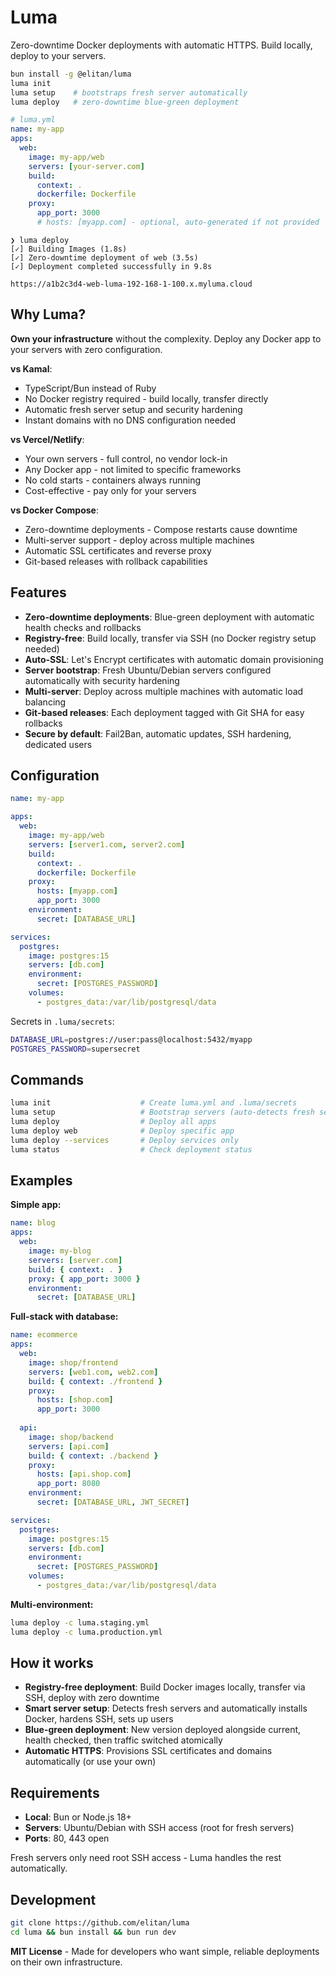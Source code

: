 # Luma

Zero-downtime Docker deployments with automatic HTTPS. Build locally, deploy to your servers.

```bash
bun install -g @elitan/luma
luma init
luma setup    # bootstraps fresh server automatically
luma deploy   # zero-downtime blue-green deployment
```

```yaml
# luma.yml
name: my-app
apps:
  web:
    image: my-app/web
    servers: [your-server.com]
    build:
      context: .
      dockerfile: Dockerfile
    proxy:
      app_port: 3000
      # hosts: [myapp.com] - optional, auto-generated if not provided
```

```
❯ luma deploy
[✓] Building Images (1.8s)
[✓] Zero-downtime deployment of web (3.5s)
[✓] Deployment completed successfully in 9.8s

https://a1b2c3d4-web-luma-192-168-1-100.x.myluma.cloud
```

## Why Luma?

**Own your infrastructure** without the complexity. Deploy any Docker app to your servers with zero configuration.

**vs Kamal**:
- TypeScript/Bun instead of Ruby
- No Docker registry required - build locally, transfer directly 
- Automatic fresh server setup and security hardening
- Instant domains with no DNS configuration needed

**vs Vercel/Netlify**:
- Your own servers - full control, no vendor lock-in
- Any Docker app - not limited to specific frameworks
- No cold starts - containers always running
- Cost-effective - pay only for your servers

**vs Docker Compose**:
- Zero-downtime deployments - Compose restarts cause downtime
- Multi-server support - deploy across multiple machines
- Automatic SSL certificates and reverse proxy
- Git-based releases with rollback capabilities

## Features

- **Zero-downtime deployments**: Blue-green deployment with automatic health checks and rollbacks
- **Registry-free**: Build locally, transfer via SSH (no Docker registry setup needed)
- **Auto-SSL**: Let's Encrypt certificates with automatic domain provisioning
- **Server bootstrap**: Fresh Ubuntu/Debian servers configured automatically with security hardening
- **Multi-server**: Deploy across multiple machines with automatic load balancing
- **Git-based releases**: Each deployment tagged with Git SHA for easy rollbacks
- **Secure by default**: Fail2Ban, automatic updates, SSH hardening, dedicated users

## Configuration

```yaml
name: my-app

apps:
  web:
    image: my-app/web
    servers: [server1.com, server2.com]
    build:
      context: .
      dockerfile: Dockerfile
    proxy:
      hosts: [myapp.com]
      app_port: 3000
    environment:
      secret: [DATABASE_URL]

services:
  postgres:
    image: postgres:15
    servers: [db.com]
    environment:
      secret: [POSTGRES_PASSWORD]
    volumes:
      - postgres_data:/var/lib/postgresql/data
```

Secrets in `.luma/secrets`:
```bash
DATABASE_URL=postgres://user:pass@localhost:5432/myapp
POSTGRES_PASSWORD=supersecret
```

## Commands

```bash
luma init                    # Create luma.yml and .luma/secrets
luma setup                   # Bootstrap servers (auto-detects fresh servers)
luma deploy                  # Deploy all apps
luma deploy web              # Deploy specific app
luma deploy --services       # Deploy services only
luma status                  # Check deployment status
```

## Examples

**Simple app:**
```yaml
name: blog
apps:
  web:
    image: my-blog
    servers: [server.com]
    build: { context: . }
    proxy: { app_port: 3000 }
    environment:
      secret: [DATABASE_URL]
```

**Full-stack with database:**
```yaml
name: ecommerce
apps:
  web:
    image: shop/frontend
    servers: [web1.com, web2.com]
    build: { context: ./frontend }
    proxy: 
      hosts: [shop.com]
      app_port: 3000
  
  api:
    image: shop/backend
    servers: [api.com]
    build: { context: ./backend }
    proxy:
      hosts: [api.shop.com]
      app_port: 8080
    environment:
      secret: [DATABASE_URL, JWT_SECRET]

services:
  postgres:
    image: postgres:15
    servers: [db.com]
    environment:
      secret: [POSTGRES_PASSWORD]
    volumes:
      - postgres_data:/var/lib/postgresql/data
```

**Multi-environment:**
```bash
luma deploy -c luma.staging.yml
luma deploy -c luma.production.yml
```

## How it works

- **Registry-free deployment**: Build Docker images locally, transfer via SSH, deploy with zero downtime
- **Smart server setup**: Detects fresh servers and automatically installs Docker, hardens SSH, sets up users
- **Blue-green deployment**: New version deployed alongside current, health checked, then traffic switched atomically
- **Automatic HTTPS**: Provisions SSL certificates and domains automatically (or use your own)

## Requirements

- **Local**: Bun or Node.js 18+
- **Servers**: Ubuntu/Debian with SSH access (root for fresh servers)
- **Ports**: 80, 443 open

Fresh servers only need root SSH access - Luma handles the rest automatically.

## Development

```bash
git clone https://github.com/elitan/luma
cd luma && bun install && bun run dev
```

**MIT License** - Made for developers who want simple, reliable deployments on their own infrastructure.
